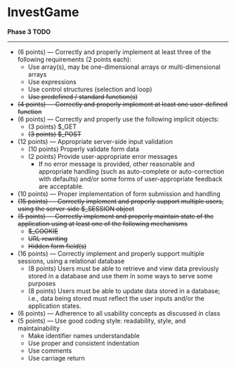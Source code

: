 # InvestGame


__Phase 3 TODO__

---

- (6 points) — Correctly and properly implement at least three of the following requirements (2 points each):
   - Use array(s), may be one-dimensional arrays or multi-dimensional arrays
   - Use expressions
   - Use control structures (selection and loop)
   - ~~Use predefined / standard function(s)~~
- ~~(4 points) — Correctly and properly implement at least one user-defined function~~
- (6 points) — Correctly and properly use the following implicit objects:
   - (3 points) $_GET
   - ~~(3 points) $_POST~~
- (12 points) — Appropriate server-side input validation
   - (10 points) Properly validate form data
   - (2 points) Provide user-appropriate error messages
      - If no error message is provided, other reasonable and appropriate handling (such as auto-complete or auto-correction with defaults) and/or some forms of user-appropriate feedback are acceptable.
- (10 points) — Proper implementation of form submission and handling
- ~~(15 points) — Correctly implement and properly support multiple users, using the server-side $_SESSION object~~
- ~~(5 points) — Correctly implement and properly maintain state of the application using at least one of the following mechanisms~~
   - ~~$_COOKIE~~
   - ~~URL rewriting~~
   - ~~Hidden form field(s)~~
- (16 points) — Correctly implement and properly support multiple sessions, using a relational database
   - (8 points) Users must be able to retrieve and view data previously stored in a database and use them in some ways to serve some purposes
   - (8 points) Users must be able to update data stored in a database; i.e., data being stored must reflect the user inputs and/or the application states.
- (6 points) — Adherence to all usability concepts as discussed in class
- (5 points) — Use good coding style: readability, style, and maintainability
   - Make identifier names understandable
   - Use proper and consistent indentation
   - Use comments
   - Use carriage return


